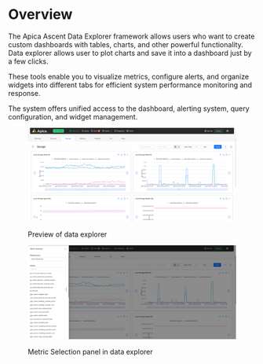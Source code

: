 # Overview

The Apica Ascent Data Explorer framework allows users who want to create custom dashboards with tables, charts, and other powerful functionality. Data explorer allows user to plot charts and save it into a dashboard just by a few clicks.&#x20;

These tools enable you to visualize metrics, configure alerts, and organize widgets into different tabs for efficient system performance monitoring and response.&#x20;

The system offers unified access to the dashboard, alerting system, query configuration, and widget management.

<figure><img src="../.gitbook/assets/image (165).png" alt=""><figcaption><p>Preview of data explorer</p></figcaption></figure>

<figure><img src="../.gitbook/assets/image (167).png" alt=""><figcaption><p>Metric Selection panel in data explorer</p></figcaption></figure>

